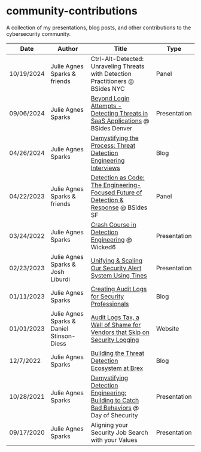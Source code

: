 # community-contributions
A collection of my presentations, blog posts, and other contributions to the cybersecurity community.

| Date  | Author | Title | Type |
| --- | --- | --- | --- |
| 10/19/2024  | Julie Agnes Sparks & friends | Ctrl-Alt-Detected: Unraveling Threats with Detection Practitioners @ BSides NYC | Panel |
| 09/06/2024  | Julie Agnes Sparks | [Beyond Login Attempts - Detecting Threats in SaaS Applications](https://github.com/julieagnessparks/community-contributions/blob/main/Beyond%20Login%20Attempts%20-%20Detecting%20Threats%20in%20SaaS%20Applications.pdf) @ BSides Denver | Presentation |
| 04/26/2024  | Julie Agnes Sparks | [Demystifying the Process: Threat Detection Engineering Interviews](https://medium.com/@julieasparks/acing-your-detection-engineering-interview-9ed95f70ffd7) | Blog |
| 04/22/2023  | Julie Agnes Sparks & friends | [Detection as Code: The Engineering-Focused Future of Detection & Response](https://bsidessf2023.sched.com/event/1HzuE/detection-as-code-the-engineering-focused-future-of-detection-and-response) @ BSides SF | Panel |
| 03/24/2022  | Julie Agnes Sparks | [Crash Course in Detection Engineering](https://www.youtube.com/watch?v=tyYONVByfcE) @ Wicked6 | Presentation |
| 02/23/2023  | Julie Agnes Sparks & Josh Liburdi | [Unifying & Scaling Our Security Alert System Using Tines](https://securitysenses.com/videos/future-security-operations-roadshow-unifying-scaling-our-security-alert-system-using-tines) | Presentation |
| 01/11/2023  | Julie Agnes Sparks | [Creating Audit Logs for Security Professionals](https://medium.com/@julieasparks/acing-your-detection-engineering-interview-9ed95f70ffd7](https://medium.com/@julieasparks/creating-audit-logs-for-security-professionals-2f81b4046bce)) | Blog |
| 01/01/2023  | Julie Agnes Sparks & Daniel Stinson-Diess | [Audit Logs Tax, a Wall of Shame for Vendors that Skip on Security Logging](https://audit-logs.tax) | Website |
| 12/7/2022  | Julie Agnes Sparks | [Building the Threat Detection Ecosystem at Brex](https://medium.com/brexeng/building-the-threat-detection-ecosystem-at-brex-215e98b2f1bc) | Blog |
| 10/28/2021  | Julie Agnes Sparks | [Demystifying Detection Engineering: Building to Catch Bad Behaviors](https://www.youtube.com/watch?v=SX0dzV_ySgw) @ Day of Shecurity | Presentation |
| 09/17/2020  | Julie Agnes Sparks | Aligning your Security Job Search with your Values | Presentation |
